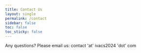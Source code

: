 ```yaml
---
title: Contact Us
layout: single
permalink: /contact
sidebar: false
toc: false
toc_sticky: false
---
```


Any questions? Please email us: contact 'at' ivacs2024 'dot' com
